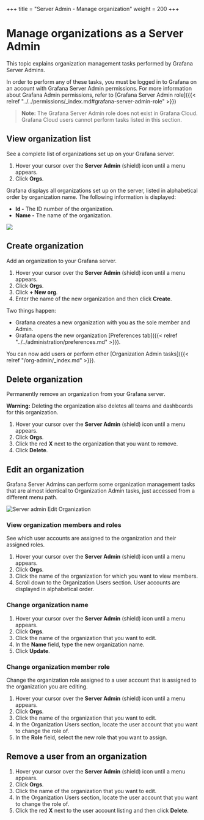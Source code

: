 +++
title = "Server Admin - Manage organization"
weight = 200
+++

# Manage organizations as a Server Admin

This topic explains organization management tasks performed by Grafana Server Admins.

In order to perform any of these tasks, you must be logged in to Grafana on an account with Grafana Server Admin permissions. For more information about Grafana Admin permissions, refer to [Grafana Server Admin role]({{< relref "../../permissions/_index.md#grafana-server-admin-role" >}})

> **Note:** The Grafana Server Admin role does not exist in Grafana Cloud. Grafana Cloud users cannot perform tasks listed in this section.

## View organization list

See a complete list of organizations set up on your Grafana server.

1. Hover your cursor over the **Server Admin** (shield) icon until a menu appears.
1. Click **Orgs**.

Grafana displays all organizations set up on the server, listed in alphabetical order by organization name. The following information is displayed:
- **Id -** The ID number of the organization.
- **Name -** The name of the organization.

<img src="/img/docs/manage-users/server-org-list-7-3.png" max-width="1200px">

## Create organization

Add an organization to your Grafana server.

1. Hover your cursor over the **Server Admin** (shield) icon until a menu appears.
1. Click **Orgs**.
1. Click **+ New org**.
1. Enter the name of the new organization and then click **Create**.

Two things happen:
- Grafana creates a new organization with you as the sole member and Admin.
- Grafana opens the new organization [Preferences tab]({{< relref "../../administration/preferences.md" >}}).

You can now add users or perform other [Organization Admin tasks]({{< relref "/org-admin/_index.md" >}}).

## Delete organization

Permanently remove an organization from your Grafana server.

**Warning:** Deleting the organization also deletes all teams and dashboards for this organization.

1. Hover your cursor over the **Server Admin** (shield) icon until a menu appears.
1. Click **Orgs**.
1. Click the red **X** next to the organization that you want to remove.
1. Click **Delete**.

## Edit an organization

Grafana Server Admins can perform some organization management tasks that are almost identical to Organization Admin tasks, just accessed from a different menu path.

![Server admin Edit Organization](/img/docs/manage-users/server-admin-edit-org-7-3.png)

### View organization members and roles

See which user accounts are assigned to the organization and their assigned roles.

1. Hover your cursor over the **Server Admin** (shield) icon until a menu appears.
1. Click **Orgs**.
1. Click the name of the organization for which you want to view members.
1. Scroll down to the Organization Users section. User accounts are displayed in alphabetical order.

### Change organization name

1. Hover your cursor over the **Server Admin** (shield) icon until a menu appears.
1. Click **Orgs**.
1. Click the name of the organization that you want to edit.
1. In the **Name** field, type the new organization name.
1. Click **Update**.

### Change organization member role

Change the organization role assigned to a user account that is assigned to the organization you are editing.

1. Hover your cursor over the **Server Admin** (shield) icon until a menu appears.
1. Click **Orgs**.
1. Click the name of the organization that you want to edit.
1. In the Organization Users section, locate the user account that you want to change the role of.
1. In the **Role** field, select the new role that you want to assign.

## Remove a user from an organization

1. Hover your cursor over the **Server Admin** (shield) icon until a menu appears.
1. Click **Orgs**.
1. Click the name of the organization that you want to edit.
1. In the Organization Users section, locate the user account that you want to change the role of.
1. Click the red **X** next to the user account listing and then click **Delete**.